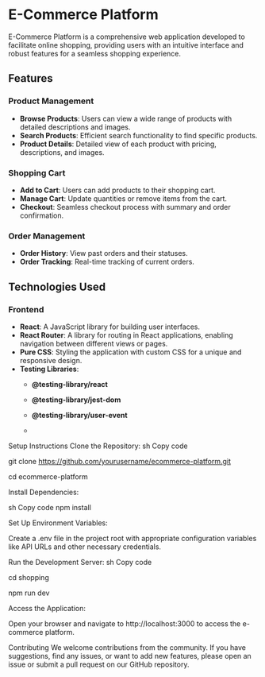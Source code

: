 # E-Commerce Platform

E-Commerce Platform is a comprehensive web application developed to facilitate online shopping, providing users with an intuitive interface and robust features for a seamless shopping experience.

## Features

### Product Management
- **Browse Products**: Users can view a wide range of products with detailed descriptions and images.
- **Search Products**: Efficient search functionality to find specific products.
- **Product Details**: Detailed view of each product with pricing, descriptions, and images.

### Shopping Cart
- **Add to Cart**: Users can add products to their shopping cart.
- **Manage Cart**: Update quantities or remove items from the cart.
- **Checkout**: Seamless checkout process with summary and order confirmation.

### Order Management
- **Order History**: View past orders and their statuses.
- **Order Tracking**: Real-time tracking of current orders.

## Technologies Used

### Frontend
- **React**: A JavaScript library for building user interfaces.
- **React Router**: A library for routing in React applications, enabling navigation between different views or pages.
- **Pure CSS**: Styling the application with custom CSS for a unique and responsive design.
- **Testing Libraries**:
  - **@testing-library/react**
  - **@testing-library/jest-dom**
  - **@testing-library/user-event**
 
  - 
Setup Instructions
Clone the Repository:
sh
Copy code


git clone https://github.com/yourusername/ecommerce-platform.git

cd ecommerce-platform

Install Dependencies:

sh
Copy code
npm install

Set Up Environment Variables:

Create a .env file in the project root with appropriate configuration variables like API URLs and other necessary credentials.


Run the Development Server:
sh
Copy code

cd shopping

npm run dev

Access the Application:

Open your browser and navigate to http://localhost:3000 to access the e-commerce platform.

Contributing
We welcome contributions from the community. If you have suggestions, find any issues, or want to add new features, please open an issue or submit a pull request on our GitHub repository.
